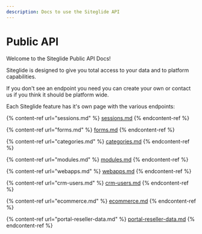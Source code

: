 ```yaml
---
description: Docs to use the Siteglide API
---
```


# Public API

Welcome to the Siteglide Public API Docs!

Siteglide is designed to give you total access to your data and to platform capabilities.&#x20;

If you don't see an endpoint you need you can create your own or contact us if you think it should be platform wide.&#x20;

Each Siteglide feature has it's own page with the various endpoints:

{% content-ref url="sessions.md" %}
[sessions.md](sessions.md)
{% endcontent-ref %}

{% content-ref url="forms.md" %}
[forms.md](forms.md)
{% endcontent-ref %}

{% content-ref url="categories.md" %}
[categories.md](categories.md)
{% endcontent-ref %}

{% content-ref url="modules.md" %}
[modules.md](modules.md)
{% endcontent-ref %}

{% content-ref url="webapps.md" %}
[webapps.md](webapps.md)
{% endcontent-ref %}

{% content-ref url="crm-users.md" %}
[crm-users.md](crm-users.md)
{% endcontent-ref %}

{% content-ref url="ecommerce.md" %}
[ecommerce.md](ecommerce.md)
{% endcontent-ref %}

{% content-ref url="portal-reseller-data.md" %}
[portal-reseller-data.md](portal-reseller-data.md)
{% endcontent-ref %}
